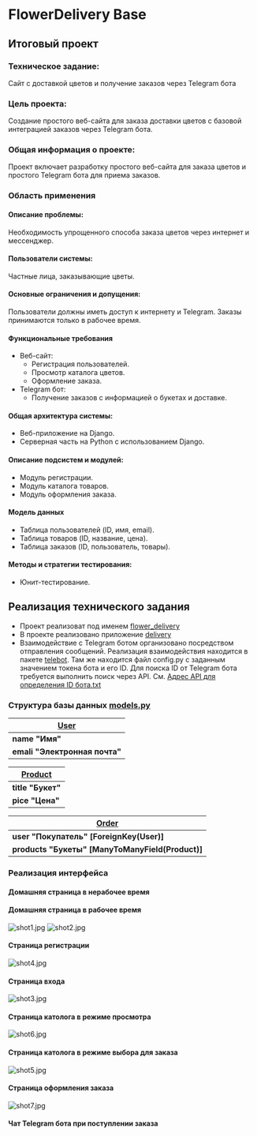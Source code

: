 # FlowerDelivery Base 
## Итоговый проект

### Техническое задание:
Сайт с доставкой цветов и получение заказов через Telegram бота
### Цель проекта:
Создание простого веб-сайта для заказа доставки цветов с базовой интеграцией заказов через Telegram бота.
### Общая информация о проекте:
Проект включает разработку простого веб-сайта для заказа цветов и простого Telegram бота для приема заказов.
### Область применения
#### Описание проблемы:
Необходимость упрощенного способа заказа цветов через интернет и мессенджер.
#### Пользователи системы:
Частные лица, заказывающие цветы.
#### Основные ограничения и допущения:
Пользователи должны иметь доступ к интернету и Telegram. Заказы принимаются только в рабочее время.
#### Функциональные требования
- Веб-сайт:
    - Регистрация пользователей.
    - Просмотр каталога цветов.
    - Оформление заказа.
- Telegram бот:
    - Получение заказов с информацией о букетах и доставке.
#### Общая архитектура системы:
- Веб-приложение на Django.
- Серверная часть на Python с использованием Django.
#### Описание подсистем и модулей:
- Модуль регистрации.
- Модуль каталога товаров.
- Модуль оформления заказа.
#### Модель данных
- Таблица пользователей (ID, имя, email).
- Таблица товаров (ID, название, цена).
- Таблица заказов (ID, пользователь, товары).
#### Методы и стратегии тестирования:
- Юнит-тестирование.

## Реализация технического задания
- Проект реализоват под именем [flower_delivery](flower_delivery)
- В проекте реализовано приложение [delivery](flower_delivery/Fdelivery)
- Взаимодействие с Telegram ботом организовано посредством отправления сообщений.
Реализация взаимодействия находится в пакете [telebot](flower_delivery/Fdelivery/Ftelebot).
Там же находится файл config.py с заданным значением токена бота и его ID. 
Для поиска ID от Telegram бота требуется выполнить поиск через API. См. [Адрес API для определения ID бота.txt](%C0%E4%F0%E5%F1%20API%20%E4%EB%FF%20%EE%EF%F0%E5%E4%E5%EB%E5%ED%E8%FF%20ID%20%E1%EE%F2%E0.txt)

### Структура базы данных [models.py](flower_delivery/Fdelivery/Fmodels.py)

| <u>User                           |
|-----------------------------------|
| <strong>name "Имя"                |
| <strong>emali "Электронная почта" |

| <u>Product            |
|-----------------------|
| <strong>title "Букет" |
| <strong>pice "Цена"   |

| <u>Order                                        |
|----------------------------------------------|
| <strong>user "Покупатель" [ForeignKey(User)]         |
| <strong>products "Букеты" [ManyToManyField(Product)] |


### Реализация интерфейса

#### Домашняя страница в нерабочее время

#### Домашняя страница в рабочее время
![shot1.jpg](shot1.jpg)
![shot2.jpg](shot2.jpg)
#### Страница регистрации
![shot4.jpg](shot4.jpg)
#### Страница входа
![shot3.jpg](shot3.jpg)
#### Страница католога в режиме просмотра
![shot6.jpg](shot6.jpg)
#### Страница католога в режиме выбора для заказа
![shot5.jpg](shot5.jpg)
#### Страница оформления заказа
![shot7.jpg](shot7.jpg)
#### Чат Telegram бота при поступлении заказа

